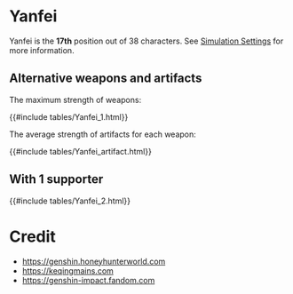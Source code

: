 # Yanfei

Yanfei is the **17th** position out of 38 characters. See [Simulation Settings](./simulation_settings.md) for more information.

## Alternative weapons and artifacts

The maximum strength of weapons:

{{#include tables/Yanfei_1.html}}

The average strength of artifacts for each weapon:

{{#include tables/Yanfei_artifact.html}}

## With 1 supporter

{{#include tables/Yanfei_2.html}}

# Credit

- <https://genshin.honeyhunterworld.com>
- <https://keqingmains.com>
- <https://genshin-impact.fandom.com>
